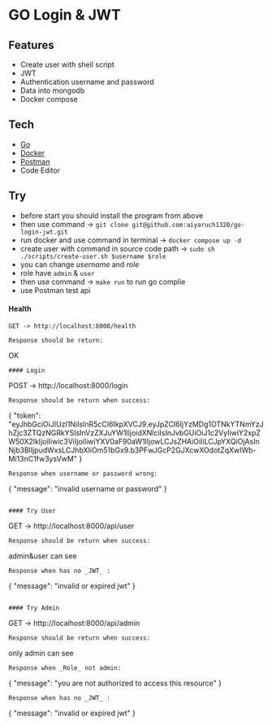 # GO Login & JWT
## Features
- Create user with shell script
- JWT
- Authentication username and password
- Data into mongodb
- Docker compose

## Tech
- <a href="https://go.dev/dl/"> Go </a>
- <a href="https://www.docker.com/products/docker-desktop/"> Docker </a>
- <a href="https://www.postman.com/downloads/"> Postman </a>
- Code Editor

## Try
- before start you should install the program from above
- then use command -> ```git clone git@github.com:aiyaruch1320/go-login-jwt.git```
- run docker and use command in terminal -> ```docker compose up -d```
- create user with command in source code path -> ```sudo sh ./scripts/create-user.sh $username $role```
- you can change _username_ and _role_ 
- role have ```admin``` & ```user```
- then use command -> ```make run``` to run go complie
- use Postman test api


#### Health
```
GET -> http://localhost:8000/health
```

```
Response should be return:
```
OK
```
#### Login
```
POST -> http://localhost:8000/login
```
Response should be return when success:
```
{
    "token": "eyJhbGciOiJIUzI1NiIsInR5cCI6IkpXVCJ9.eyJpZCI6IjYzMDg1OTNkYTNmYzJhZjc3ZTQzNGRkYSIsInVzZXJuYW1lIjoidXNlciIsInJvbGUiOiJ1c2VyIiwiY2xpZW50X2lkIjoiIiwic3ViIjoiIiwiYXV0aF90aW1lIjowLCJsZHAiOiIiLCJpYXQiOjAsInNjb3BlIjpudWxsLCJhbXIiOm51bGx9.b3PFwJGcP2GJXcwXOdotZqXwIWb-Mi13nC1fw3ysVwM"
}
```
Response when username or password wrong:
```
{
    "message": "invalid username or password"
}
```

#### Try User
```
GET -> http://localhost:8000/api/user
```
Response should be return when success:
```
admin&user can see
```
Response when has no _JWT_ :
```
{
    "message": "invalid or expired jwt"
}
```

#### Try Admin
```
GET -> http://localhost:8000/api/admin
```
Response should be return when success:
```
only admin can see
```
Response when _Role_ not admin:
```
{
    "message": "you are not authorized to access this resource"
}
```
Response when has no _JWT_ :
```
{
    "message": "invalid or expired jwt"
}
```
